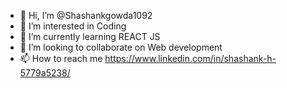 - 👋 Hi, I’m @Shashankgowda1092
- 👀 I’m interested in Coding
- 🌱 I’m currently learning REACT JS
- 💞️ I’m looking to collaborate on Web development
- 📫 How to reach me https://www.linkedin.com/in/shashank-h-5779a5238/

<!---
Shashankgowda1092/Shashankgowda1092 is a ✨ special ✨ repository because its `README.md` (this file) appears on your GitHub profile.
You can click the Preview link to take a look at your changes.
--->
